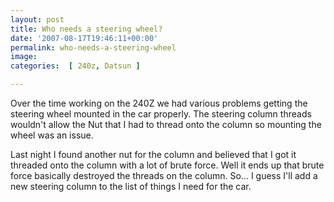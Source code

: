 ```yaml
---
layout: post
title: Who needs a steering wheel?
date: '2007-08-17T19:46:11+00:00'
permalink: who-needs-a-steering-wheel
image: 
categories:  [ 240z, Datsun ]

---
```

Over the time working on the 240Z we had various problems getting the steering wheel mounted in the car properly. The steering column threads wouldn't allow the Nut that I had to thread onto the column so mounting the wheel was an issue.

Last night I found another nut for the column and believed that I got it threaded onto the column with a lot of brute force. Well it ends up that brute force basically destroyed the threads on the column. So... I guess I'll add a new steering column to the list of things I need for the car.

